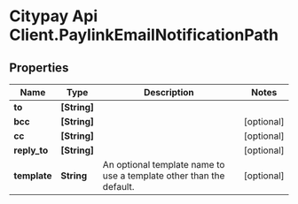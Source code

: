 # Citypay Api Client.PaylinkEmailNotificationPath

## Properties

Name | Type | Description | Notes
------------ | ------------- | ------------- | -------------
**to** | **[String]** |  | 
**bcc** | **[String]** |  | [optional] 
**cc** | **[String]** |  | [optional] 
**reply_to** | **[String]** |  | [optional] 
**template** | **String** | An optional template name to use a template other than the default. | [optional] 


